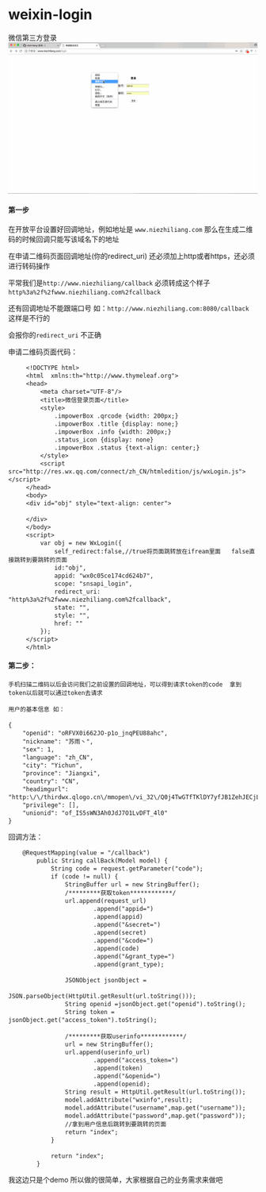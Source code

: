 # weixin-login
微信第三方登录
![演示gif](https://github.com/niezhiliang/weixin-login/blob/master/imgs/weixin.gif)


#### 第一步

 在开放平台设置好回调地址，例如地址是 `www.niezhiliang.com` 那么在生成二维码的时候回调只能写该域名下的地址
 
 在申请二维码页面回调地址(你的redirect_uri) 还必须加上http或者https，还必须进行转码操作  
 
 平常我们是`http://www.niezhiliang/callback` 必须转成这个样子 `http%3a%2f%2fwww.niezhiliang.com%2fcallback`
 
 
 还有回调地址不能跟端口号 如：`http://www.niezhiliang.com:8080/callback` 这样是不行的   
 
 会报你的`redirect_uri` 不正确
 
 
 申请二维码页面代码：
 
         <!DOCTYPE html>
         <html  xmlns:th="http://www.thymeleaf.org">
         <head>
             <meta charset="UTF-8"/>
             <title>微信登录页面</title>
             <style>
                 .impowerBox .qrcode {width: 200px;}
                 .impowerBox .title {display: none;}
                 .impowerBox .info {width: 200px;}
                 .status_icon {display: none}
                 .impowerBox .status {text-align: center;}
             </style>
             <script src="http://res.wx.qq.com/connect/zh_CN/htmledition/js/wxLogin.js"></script>
         </head>
         <body>
         <div id="obj" style="text-align: center">
         
         </div>
         </body>
         <script>
             var obj = new WxLogin({
                 self_redirect:false,//true将页面跳转放在ifream里面   false直接跳转到要跳转的页面
                 id:"obj",
                 appid: "wx0c05ce174cd624b7",
                 scope: "snsapi_login",
                 redirect_uri: "http%3a%2f%2fwww.niezhiliang.com%2fcallback",
                 state: "",
                 style: "",
                 href: ""
             });
         </script>
         </html>


#### 第二步：

    手机扫描二维码以后会访问我们之前设置的回调地址，可以得到请求token的code  拿到token以后就可以通过token去请求
    
    用户的基本信息 如：
    
    {
        "openid": "oRFVX0i662JO-p1o_jnqPEU88ahc",
        "nickname": "苏雨丶",
        "sex": 1,
        "language": "zh_CN",
        "city": "Yichun",
        "province": "Jiangxi",
        "country": "CN",
        "headimgurl": "http:\/\/thirdwx.qlogo.cn\/mmopen\/vi_32\/Q0j4TwGTfTKlDY7yfJB1ZehJECjLQ8d89rVkX3sZFGB7ry1Q720yU5qAc2rFJfcG6gMibXwN6QnZTRIQyiaeMm8Q\/132",
        "privilege": [],
        "unionid": "of_IS5sWN3Ah0JdJ7O1LvDFT_4l0"
    }
    
    
    
回调方法：
            
        @RequestMapping(value = "/callback")
            public String callBack(Model model) {
                String code = request.getParameter("code");
                if (code != null) {
                    StringBuffer url = new StringBuffer();
                    /*********获取token************/
                    url.append(request_url)
                            .append("appid=")
                            .append(appid)
                            .append("&secret=")
                            .append(secret)
                            .append("&code=")
                            .append(code)
                            .append("&grant_type=")
                            .append(grant_type);
        
                    JSONObject jsonObject =
                            JSON.parseObject(HttpUtil.getResult(url.toString()));
                    String openid =jsonObject.get("openid").toString();
                    String token = jsonObject.get("access_token").toString();
        
                    /*********获取userinfo************/
                    url = new StringBuffer();
                    url.append(userinfo_url)
                            .append("access_token=")
                            .append(token)
                            .append("&openid=")
                            .append(openid);
                    String result = HttpUtil.getResult(url.toString());
                    model.addAttribute("wxinfo",result);
                    model.addAttribute("username",map.get("username"));
                    model.addAttribute("password",map.get("password"));
                    //拿到用户信息后跳转到要跳转的页面  
                    return "index";
                }
        
                return "index";
            }
    
    
我这边只是个demo 所以做的很简单，大家根据自己的业务需求来做吧
